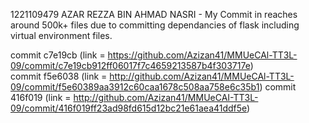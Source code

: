 1221109479 AZAR REZZA BIN AHMAD NASRI
     - My Commit in reaches around 500k+ files due to committing dependancies of flask including virtual environment files.

commit c7e19cb (link = https://github.com/Azizan41/MMUeCAl-TT3L-09/commit/c7e19cb912ff06017f7c4659213587b4f303717e)                                                                           
commit f5e6038 (link = http://github.com/Azizan41/MMUeCAl-TT3L-09/commit/f5e60389aa3912c60caa1678c508aa758e6c35b1)                                                                            commit 416f019 (link = http://github.com/Azizan41/MMUeCAI-TT3L-09/commit/416f019ff23ad98fd615d12bc21e61aea41ddf5e)             

